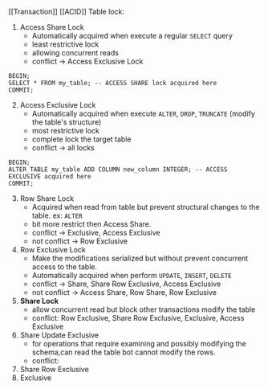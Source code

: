 [[Transaction]]
[[ACID]]
Table lock:
1. Access Share Lock
	* Automatically acquired when execute a regular `SELECT` query
	* least restrictive lock
	* allowing concurrent reads
	* conflict -> Access Exclusive Lock 
```
BEGIN;
SELECT * FROM my_table; -- ACCESS SHARE lock acquired here
COMMIT;
```

2. Access Exclusive Lock
	* Automatically acquired when execute `ALTER`, `DROP`, `TRUNCATE` (modify the table's structure)
	* most restrictive lock
	* complete lock the target table
	* conflict -> all locks
```
BEGIN; 
ALTER TABLE my_table ADD COLUMN new_column INTEGER; -- ACCESS EXCLUSIVE acquired here 
COMMIT;
```
3. Row Share Lock
	* Acquired when read from table but prevent structural changes to the table. ex: `ALTER`
	* bit more restrict then Access Share. 
	* conflict -> Exclusive, Access Exclusive
	* not conflict -> Row Exclusive
4. Row Exclusive Lock
	* Make the modifications serialized but without prevent concurrent access to the table.
	* Automatically acquired when perform `UPDATE`, `INSERT`, `DELETE`
	* conflict -> Share, Share Row Exclusive, Access Exclusive
	* not conflict -> Access Share, Row Share, Row Exclusive
5. **Share Lock**
	 * allow concurrent read but block other transactions modify the table
	 * conflict: Row Exclusive, Share Row Exclusive, Exclusive, Access Exclusive
6. Share Update Exclusive
	* for operations that require examining and possibly modifying the schema,can read the table bot cannot modify the rows. 
	* conflict: 
7. Share Row Exclusive
8. Exclusive